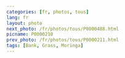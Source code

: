 ```yaml
---
categories: [fr, photos, tous]
lang: fr
layout: photo
next_photo: /fr/photos/tous/P0000488.html
picname: P0000210
prev_photo: /fr/photos/tous/P0000211.html
tags: [Bank, Grass, Moringa]
---
```

